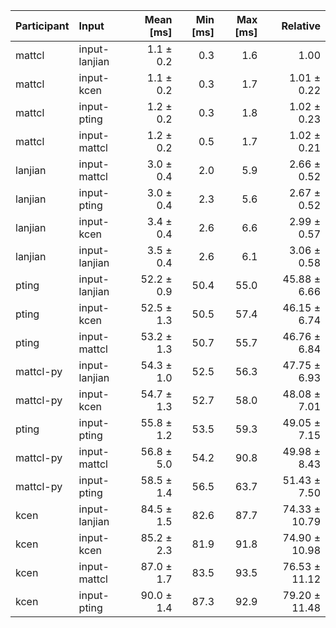 | Participant | Input | Mean [ms] | Min [ms] | Max [ms] | Relative |
|:---|:---|---:|---:|---:|---:|
| mattcl | input-lanjian | 1.1 ± 0.2 | 0.3 | 1.6 | 1.00 |
| mattcl | input-kcen | 1.1 ± 0.2 | 0.3 | 1.7 | 1.01 ± 0.22 |
| mattcl | input-pting | 1.2 ± 0.2 | 0.3 | 1.8 | 1.02 ± 0.23 |
| mattcl | input-mattcl | 1.2 ± 0.2 | 0.5 | 1.7 | 1.02 ± 0.21 |
| lanjian | input-mattcl | 3.0 ± 0.4 | 2.0 | 5.9 | 2.66 ± 0.52 |
| lanjian | input-pting | 3.0 ± 0.4 | 2.3 | 5.6 | 2.67 ± 0.52 |
| lanjian | input-kcen | 3.4 ± 0.4 | 2.6 | 6.6 | 2.99 ± 0.57 |
| lanjian | input-lanjian | 3.5 ± 0.4 | 2.6 | 6.1 | 3.06 ± 0.58 |
| pting | input-lanjian | 52.2 ± 0.9 | 50.4 | 55.0 | 45.88 ± 6.66 |
| pting | input-kcen | 52.5 ± 1.3 | 50.5 | 57.4 | 46.15 ± 6.74 |
| pting | input-mattcl | 53.2 ± 1.3 | 50.7 | 55.7 | 46.76 ± 6.84 |
| mattcl-py | input-lanjian | 54.3 ± 1.0 | 52.5 | 56.3 | 47.75 ± 6.93 |
| mattcl-py | input-kcen | 54.7 ± 1.3 | 52.7 | 58.0 | 48.08 ± 7.01 |
| pting | input-pting | 55.8 ± 1.2 | 53.5 | 59.3 | 49.05 ± 7.15 |
| mattcl-py | input-mattcl | 56.8 ± 5.0 | 54.2 | 90.8 | 49.98 ± 8.43 |
| mattcl-py | input-pting | 58.5 ± 1.4 | 56.5 | 63.7 | 51.43 ± 7.50 |
| kcen | input-lanjian | 84.5 ± 1.5 | 82.6 | 87.7 | 74.33 ± 10.79 |
| kcen | input-kcen | 85.2 ± 2.3 | 81.9 | 91.8 | 74.90 ± 10.98 |
| kcen | input-mattcl | 87.0 ± 1.7 | 83.5 | 93.5 | 76.53 ± 11.12 |
| kcen | input-pting | 90.0 ± 1.4 | 87.3 | 92.9 | 79.20 ± 11.48 |

